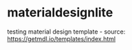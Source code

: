 # materialdesignlite
testing material design template - source: https://getmdl.io/templates/index.html 
